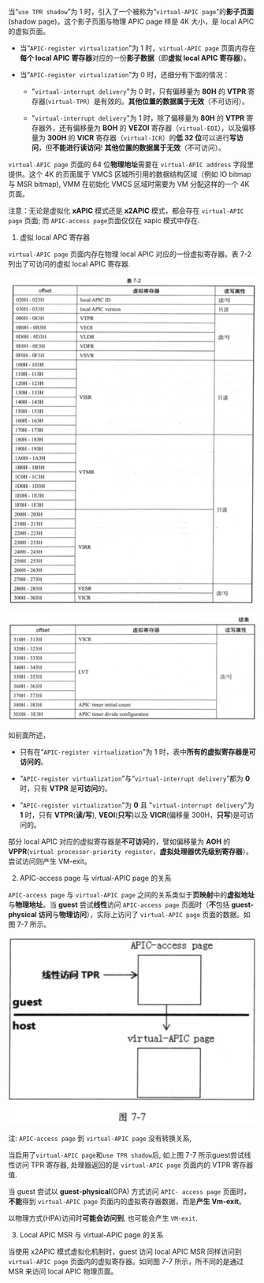 
<!-- @import "[TOC]" {cmd="toc" depthFrom=1 depthTo=6 orderedList=false} -->

<!-- code_chunk_output -->



<!-- /code_chunk_output -->

当“`use TPR shadow`”为 1 时，引入了一个被称为“`virtual-APIC page`”的**影子页面**(shadow page)。这个影子页面与物理 APIC page 样是 4K 大小，是 local APIC 的虚拟页面。

* 当“`APIC-register virtualization`”为 1 时，`virtual-APIC page` 页面内存在**每个 local APIC 寄存器**对应的一份**影子数据**（即**虚拟 local APIC 寄存器**）。

* 当“`APIC-register virtualization`”为 0 时，还细分有下面的情况：

    * "`virtual-interrupt delivery`"为 0 时，只有偏移量为 **80H** 的 **VTPR** 寄存器(`virtual-TPR`）是有效的。**其他位置的数据属于无效**（不可访问）。

    * "`virtual-interrupt delivery`"为 1 时，除了偏移量为 **80H** 的 **VTPR** 寄存器外，还有偏移量为 **BOH** 的 **VEZOI** 寄存器（`virtual-EOI`），以及偏移量为 **300H** 的 **VICR** 寄存器（`virtual-ICR`）的**低 32 位**可以进行**写访问**，但**不能进行读访问**! **其他位置的数据属于无效**（不可访问）。

`virtual-APIC page` 页面的 64 位**物理地址**需要在 `virtual-APIC address` 字段里提供。这个 4K 的页面属于 VMCS 区城所引用的数据结构区域（例如 IO bitmap 与 MSR  bitmap), VMM 在初始化 VMCS 区域时需要为 VM 分配这样的一个 4K 页面。

注意：无论是虚拟化 **xAPIC** 模式还是 **x2APIC** 模式，都会存在 `virtual-APIC page` 页面; 而 `APIC-access page`页面仅仅在 xapic 模式中存在.

1. 虚拟 local APC 寄存器

`virtual-APIC page` 页面内存在物理 local APIC 对应的一份虚拟寄存器。表 7-2 列出了可访问的虚拟 local APIC 寄存器.

![2021-01-03-15-28-41.png](./images/2021-01-03-15-28-41.png)

![2021-01-03-15-29-03.png](./images/2021-01-03-15-29-03.png)

如前面所述，

* 只有在“`APIC-register virtualization`”为 1 时，表中**所有的虚拟寄存器是可访问的**。

* “`APIC-register virtualization`”与“`virtual-interrupt delivery`”都为 **0** 时，只有 **VTPR** 是**可访问**的。

* “`APIC-register virtualization`”为 **0** 且 "`virtual-interrupt delivery`"为 **1** 时，只有 **VTPR**(**读/写**), **VEOI**(**只写**)以及 **VICR**(偏移量 300H，**只写**)是可访问的。

部分 local APIC 对应的虚拟寄存器是**不可访问**的，譬如偏移量为 **AOH** 的 **VPPR**(`virtual processor-priority register`，**虚拟处理器优先级别寄存器**）。尝试访问则产生 VM-exit。

2. APIC-access page 与 virtual-APIC page 的关系

`APIC-access page` 与 `virtual-APIC page` 之间的关系类似于**页映射**中的**虚拟地址**与**物理地址**。当 **guest** 尝试**线性**访问 `APIC-access page` 页面时（**不**包括 **guest-physical 访问**与**物理访问**），实际上访问了 `virtual-APIC page` 页面的数据。如图 7-7 所示。

![2021-01-03-13-49-02.png](./images/2021-01-03-13-49-02.png)

注: `APIC-access page` 到 `virtual-APIC page` 没有转换关系, 

当启用了`virtual-APIC page`和`use TPR shadow`后, 如上图 7-7 所示guest尝试线性访问 TPR 寄存器, 处理器返回的是 `virtual-APIC page` 页面内的 VTPR 寄存器值.

当 guest 尝试以 **guest-physical**(GPA) 方式访问 `APIC- access page` 页面时，**不能**得到 `virtual-APIC page` 页面内的虚拟寄存器数据，而是**产生 Vm-exit**。

以物理方式(HPA)访间时**可能会访问到**, 也可能会产生 `VM-exit`.

3. Local APIC MSR 与 virtual-APIC page 的关系

当使用 x2APIC 模式虚拟化机制时，guest 访问 local APIC MSR 同样访问到 `virtual-APIC page` 页面内的虚拟寄存器。如同图 7-7 所示，所不同的是通过 MSR 来访问 local APIC 物理页面。